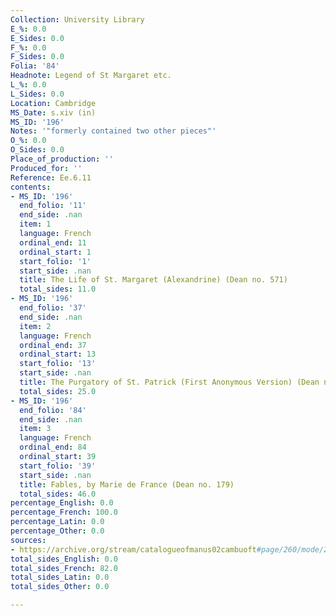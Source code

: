 ```yaml
---
Collection: University Library
E_%: 0.0
E_Sides: 0.0
F_%: 0.0
F_Sides: 0.0
Folia: '84'
Headnote: Legend of St Margaret etc.
L_%: 0.0
L_Sides: 0.0
Location: Cambridge
MS_Date: s.xiv (in)
MS_ID: '196'
Notes: '"formerly contained two other pieces"'
O_%: 0.0
O_Sides: 0.0
Place_of_production: ''
Produced_for: ''
Reference: Ee.6.11
contents:
- MS_ID: '196'
  end_folio: '11'
  end_side: .nan
  item: 1
  language: French
  ordinal_end: 11
  ordinal_start: 1
  start_folio: '1'
  start_side: .nan
  title: The Life of St. Margaret (Alexandrine) (Dean no. 571)
  total_sides: 11.0
- MS_ID: '196'
  end_folio: '37'
  end_side: .nan
  item: 2
  language: French
  ordinal_end: 37
  ordinal_start: 13
  start_folio: '13'
  start_side: .nan
  title: The Purgatory of St. Patrick (First Anonymous Version) (Dean no. 549)
  total_sides: 25.0
- MS_ID: '196'
  end_folio: '84'
  end_side: .nan
  item: 3
  language: French
  ordinal_end: 84
  ordinal_start: 39
  start_folio: '39'
  start_side: .nan
  title: Fables, by Marie de France (Dean no. 179)
  total_sides: 46.0
percentage_English: 0.0
percentage_French: 100.0
percentage_Latin: 0.0
percentage_Other: 0.0
sources:
- https://archive.org/stream/catalogueofmanus02cambuoft#page/260/mode/2up
total_sides_English: 0.0
total_sides_French: 82.0
total_sides_Latin: 0.0
total_sides_Other: 0.0

---
```

